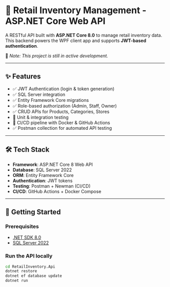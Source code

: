 # 🛒 Retail Inventory Management - ASP.NET Core Web API

A RESTful API built with **ASP.NET Core 8.0** to manage retail inventory data.  
This backend powers the WPF client app and supports **JWT-based authentication**. 

🚧 *Note: This project is still in active development.*

---

## ✨ Features

- ✅ JWT Authentication (login & token generation)
- ✅ SQL Server integration
- ✅ Entity Framework Core migrations
- ✅ Role-based authorization (Admin, Staff, Owner)
- ✅ CRUD APIs for Products, Categories, Stores
- 🚧 Unit & integration testing
- 🚧 CI/CD pipeline with Docker & GitHub Actions
- ✅ Postman collection for automated API testing

---

## 🛠 Tech Stack

- **Framework**: ASP.NET Core 8 Web API  
- **Database**: SQL Server 2022  
- **ORM**: Entity Framework Core  
- **Authentication**: JWT tokens  
- **Testing**: Postman + Newman (CI/CD)  
- **CI/CD**: GitHub Actions + Docker Compose  


---

## 🚀 Getting Started

### Prerequisites
- [.NET SDK 8.0](https://dotnet.microsoft.com/en-us/download)
- [SQL Server 2022](https://www.microsoft.com/en-us/sql-server)  

### Run the API locally
```sh
cd RetailInventory.Api
dotnet restore
dotnet ef database update
dotnet run


